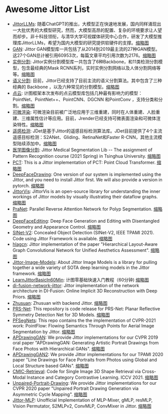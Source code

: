 # Awesome Jittor List

- [JittorLLMs](https://github.com/Jittor/JittorLLMs): 随着ChatGPT的推出，大模型正在快速地发展，国内同样涌现出一大批优秀的大模型研究，然而，大模型高昂的配置、复杂的环境要求让人望而却步。非十科技领衔，与清华大学可视媒体研究中心合作，研发了大模型推理库JittorLLMs，希望为国内大模型的研究提供软硬件的支撑。[缩略图](https://cg.cs.tsinghua.edu.cn/jittor/images/download/jittorllms-0.jpg)
- [GAN](https://github.com/Jittor/gan-jittor): Jittor GAN模型库一共包括了从2014到2019最主流的27种GAN模型。这27个GAN总计被引用60953次，每篇文章平均引用次数为2176。[缩略图](https://cg.cs.tsinghua.edu.cn/jittor/images/resources/jittor-gan/gan-all.png)
- [实例分割](https://github.com/Jittor/InstanceSegmentation-jittor): Jittor实例分割模型库一共包含了6种Backbone，和11类检测分割模型，包含最经典的Mask RCNN系列，实时实例分割网络以及人体分割网络等等。[缩略图](https://cg.cs.tsinghua.edu.cn/jittor/images/resources/jittor-seg/fenge.png)
- [语义分割](https://github.com/Jittor/segmentation-jittor): 目前，Jittor已经支持了目前主流的语义分割算法。其中包含了三种经典的 Backbone ，以及六种常见的分割模型。[缩略图](https://cg.cs.tsinghua.edu.cn/jittor/images/resources/jittor-is/fenge.png)
- [点云](https://github.com/Jittor/PointCloudLib): 计图框架本次发布的点云模型库包括几种最有影响力的模型：PointNet、PointNet++、PointCNN、DGCNN 和PointConv ，支持分类和分割。[缩略图](https://cg.cs.tsinghua.edu.cn/jittor/images/resources/jittor-point/dianyun.png)
- [可微渲染](https://github.com/Jittor/jrender): 可微渲染目前被广泛地应用于三维重建，同时在人体重建、人脸重建、三维属性估计等应用。目前，Jrender已经支持可微表面渲染和可微体渲染特性。[缩略图](https://cg.cs.tsinghua.edu.cn/jittor/images/tutorial/2020-10-17-22-00-dr/dr.png)
- [遥感检测](https://github.com/Jittor/JDet): JDet是基于Jittor的遥感目标检测算法库。JDet目前提供了4个主流遥感目标检测：S2ANet、Gliding、RetinaNet和Faster R-CNN，其他主流模型陆续添加中。[缩略图](https://cg.cs.tsinghua.edu.cn/jittor/images//download/jdet.png)
- [医学图像分割](https://github.com/THU-CVlab/JMedSeg): Jittor Medical Segmentation Lib -- The assignment of Pattern Recognition course (2021 Spring) in Tsinghua University. [缩略图](https://cg.cs.tsinghua.edu.cn/jittor/images/download/JMedSeg-0.jpg)
- [PCT](https://github.com/MenghaoGuo/PCT): This is a Jittor implementation of PCT: Point Cloud Transformer. [缩略图](https://cg.cs.tsinghua.edu.cn/jittor/images/download/pct-0.jpg)
- [DeepFaceDrawing](https://github.com/IGLICT/DeepFaceDrawing-Jittor): One version of our system is implemented using the Jittor, and you need to install Jittor first. We will also provide a version in pytorch. [缩略图](https://cg.cs.tsinghua.edu.cn/jittor/images/papers/2020-9-10-DeepFaceDrawing.jpg)
- [JittorVis](https://github.com/thu-vis/JittorVis): JittorVis is an open-source library for understanding the inner workings of Jittor models by visually illustrating their dataflow graphs. [缩略图](https://cg.cs.tsinghua.edu.cn/jittor/images/download/jittorvis.png)
- [PraNet](https://github.com/DengPingFan/PraNet): Parallel Reverse Attention Network for Polyp Segmentation. [缩略图](https://cg.cs.tsinghua.edu.cn/jittor/images/download/PraNet.png)
- [DeepFaceEditing](https://github.com/IGLICT/DeepFaceEditing-Jittor): Deep Face Generation and Editing with Disentangled Geometry and Appearance Control. [缩略图](https://cg.cs.tsinghua.edu.cn/jittor/images/download/deepfaceediting-0.jpg)
- [SINet-V2](https://github.com/GewelsJI/SINet-V2): Concealed Object Detection (SINet-V2, IEEE TPAMI 2021). Code using Jittor Framework is available. [缩略图](https://cg.cs.tsinghua.edu.cn/jittor/assets/images/SINet-V2.png)
- [hlagcn](https://github.com/shedy-pub/hlagcn-jittor): Jittor implementation of the paper "Hierarchical Layout-Aware Graph Convolutional Network for Unified Aesthetics Assessment". [缩略图](https://cg.cs.tsinghua.edu.cn/jittor/assets/images/hlagcn-jittor.jpg)
- [Jittor-Image-Models](https://github.com/Jittor-Image-Models/Jittor-Image-Models): About
Jittor Image Models is a library for pulling together a wide variety of SOTA deep learning models in the Jittor framework. [缩略图](https://cg.cs.tsinghua.edu.cn/jittor/assets/images/white.png)
- [LearnJittorBasicIn60Min](https://github.com/Jittor/LearnJittorBasicIn60Min): 计图零基础快速入门教程（60分钟) [缩略图](https://cg.cs.tsinghua.edu.cn/jittor/assets/images/white.png)
- [di-fusion-network-jittor](https://github.com/heiwang1997/di-fusion-network-jittor): Jittor implementation of the network architecture in DI-Fusion: Online Implicit 3D Reconstruction with Deep Priors. [缩略图](https://cg.cs.tsinghua.edu.cn/jittor/assets/images/white.png)
- [Zhusuan](https://github.com/McGrady00H/Zhusuan-Jittor): Zhusuan with backend Jittor. [缩略图](https://cg.cs.tsinghua.edu.cn/jittor/assets/images/white.png)
- [PRS-Net](https://github.com/IGLICT/PRS-NET-Jittor): This repository is code release for PRS-Net: Planar Reflective Symmetry Detection Net for 3D Models. [缩略图](https://cg.cs.tsinghua.edu.cn/jittor/assets/images/PRS-Net.png)
- [PFSegNets](https://github.com/Jittor/PFSegNets-Jittor): This repo contains the the implementation of CVPR-2021 work: PointFlow: Flowing Semantics Through Points for Aerial Image Segmentation by Jittor. [缩略图](https://cg.cs.tsinghua.edu.cn/jittor/assets/images/PFSegNets.jpg)
- [APDrawingGAN](https://github.com/yiranran/APDrawingGAN-Jittor): We provide Jittor implementations for our CVPR 2019 oral paper "APDrawingGAN: Generating Artistic Portrait Drawings from Face Photos with Hierarchical GANs". [缩略图](https://cg.cs.tsinghua.edu.cn/jittor/assets/images/APDrawingGAN.png)
- [APDrawingGAN2](https://github.com/yiranran/APDrawingGAN2-Jittor): We provide Jittor implementations for our TPAMI 2020 paper "Line Drawings for Face Portraits from Photos using Global and Local Structure based GANs". [缩略图](https://cg.cs.tsinghua.edu.cn/jittor/assets/images/APDrawingGAN2.png)
- [CMIC-Retrieval](https://github.com/IGLICT/IBSR_jittor): Code for Single Image 3D Shape Retrieval via Cross-Modal Instance and Category Contrastive Learning. ICCV 2021. [缩略图](https://cg.cs.tsinghua.edu.cn/jittor/assets/images/CMIC-Retrieval.png)
- [Unpaired-Portrait-Drawing](https://github.com/yiranran/Unpaired-Portrait-Drawing-Jittor): We provide Jittor implementations for our CVPR 2020 paper "Unpaired Portrait Drawing Generation via Asymmetric Cycle Mapping". [缩略图](https://cg.cs.tsinghua.edu.cn/jittor/assets/images/Unpaired-Portrait-Drawing.jpg)
- [Jittor-MLP](https://github.com/liuruiyang98/Jittor-MLP): Unofficial Implementation of MLP-Mixer, gMLP, resMLP, Vision Permutator, S2MLPv2, ConvMLP, ConvMixer in Jittor. [缩略图](https://cg.cs.tsinghua.edu.cn/jittor/assets/images/white.png)
